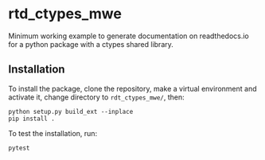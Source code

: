 # rtd_ctypes_mwe
Minimum working example to generate documentation on readthedocs.io for a
python package with a ctypes shared library.

Installation
------------

To install the package, clone the repository, make a virtual environment and
activate it, change directory to `rdt_ctypes_mwe/`, then:

    python setup.py build_ext --inplace
    pip install .

To test the installation, run:

    pytest
